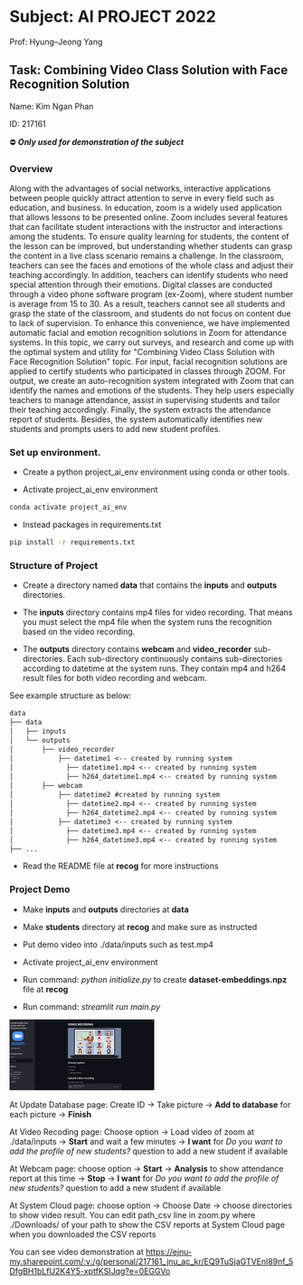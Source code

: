 #  Subject: AI PROJECT 2022

Prof: Hyung–Jeong Yang

## Task: Combining Video Class Solution with Face Recognition Solution

Name: Kim Ngan Phan

ID: 217161

⛔ ***Only used for demonstration of the subject***

### Overview
 Along with the advantages of social networks, interactive applications between people quickly attract attention to serve in every field such as education, and business. In education, zoom is a widely used application that allows lessons to be presented online. Zoom includes several features that can facilitate student interactions with the instructor and interactions among the students. To ensure quality learning for students, the content of the lesson can be improved, but understanding whether students can grasp the content in a live class scenario remains a challenge. In the classroom, teachers can see the faces and emotions of the whole class and adjust their teaching accordingly. In addition, teachers can identify students who need special attention through their emotions. Digital classes are conducted through a video phone software program (ex-Zoom), where student number is average from 15 to 30. As a result, teachers cannot see all students and grasp the state of the classroom, and students do not focus on content due to lack of supervision. To enhance this convenience, we have implemented automatic facial and emotion recognition solutions in Zoom for attendance systems. In this topic, we carry out surveys, and research and come up with the optimal system and utility for "Combining Video Class Solution with Face Recognition Solution" topic. For input, facial recognition solutions are applied to certify students who participated in classes through ZOOM. For output, we create an auto-recognition system integrated with Zoom that can identify the names and emotions of the students. They help users especially teachers to manage attendance, assist in supervising students and tailor their teaching accordingly. Finally, the system extracts the attendance report of students. Besides, the system automatically identifies new students and prompts users to add new student profiles. 
### Set up environment. 
+ Create a python project_ai_env environment using conda or other tools.

+ Activate project_ai_env environment
```bash
conda activate project_ai_env
```
+ Instead packages in requirements.txt
```bash
pip install -r requirements.txt
```

### Structure of Project

- Create a directory named **data** that contains the **inputs** and **outputs** directories. 

+ The **inputs** directory contains mp4 files for video recording. That means you must select the mp4 file when the system runs the recognition based on the video recording. 

+ The **outputs** directory contains **webcam** and **video_recorder** sub-directories. Each sub-directory continuously contains sub-directories according to datetime at the system runs. They contain mp4 and h264 result files for both video recording and webcam.

See  example structure as below:
```
data
├── data
│   ├── inputs
│   └── outputs
│       ├── video_recorder
│           ├── datetime1 <-- created by running system
│             ├── datetime1.mp4 <-- created by running system
│             ├── h264_datetime1.mp4 <-- created by running system
│       ├── webcam
│           ├── datetime2 #created by running system
│             ├── datetime2.mp4 <-- created by running system
│             ├── h264_datetime2.mp4 <-- created by running system
│           ├── datetime3 <-- created by running system
│             ├── datetime3.mp4 <-- created by running system
│             ├── h264_datetime3.mp4 <-- created by running system
├── ...
```
- Read the README file at **recog** for more instructions

### Project Demo
+ Make **inputs** and **outputs** directories at **data**

+ Make **students** directory at **recog** and make sure as instructed

+ Put demo video into ./data/inputs such as test.mp4

+ Activate project_ai_env environment

+ Run command: *python initialize.py* to create **dataset-embeddings.npz** file at **recog**

+ Run command: *streamlit run main.py*

<img src="interface.png" alt="output" style="zoom:25%;" />

At Update Database page: Create ID -> Take picture -> **Add to database** for each picture -> **Finish**

At Video Recoding page: Choose option -> Load video of zoom at ./data/inputs -> **Start** and wait a few minutes -> **I want** for *Do you want to add the profile of new students?* question to add a new student if available

At Webcam page: choose option -> **Start** -> **Analysis** to show attendance report at this time -> **Stop** -> **I want** for *Do you want to add the profile of new students?* question to add a new student if available

At System Cloud page: choose option -> Choose Date -> choose directories to show video result. You can edit path_csv line in zoom.py where ./Downloads/ of your path to show the CSV reports at System Cloud page when you downloaded the CSV reports

You can see video demonstration at https://ejnu-my.sharepoint.com/:v:/g/personal/217161_jnu_ac_kr/EQ9TuSjaGTVEnl89nf_5DfgBH1bLfU2K4Y5-xptfKSIJqg?e=0EGGVo
